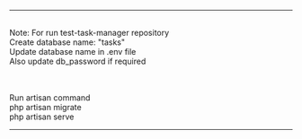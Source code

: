 ******************
<br/>
Note: For run test-task-manager repository
<br/>
Create database name: "tasks"
<br/>
Update database name in .env file
<br/>
Also update db_password if required

<br/><br/>
Run artisan command
<br/>
php artisan migrate
<br/>
php artisan serve
<br/>
********************
